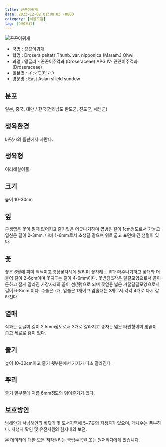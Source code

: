 ```yaml
---
title: 끈끈이귀개
date: 2023-12-02 01:08:03 +0800
category: [식물도감]
tag: [식물도감]
---
```




![끈끈이귀개](/fileUpload/plants/basic/Droseraceae/Drosera/12038/1_th2.JPG)
- 국명 : 끈끈이귀개
- 학명 : Drosera peltata Thunb. var. nipponica (Masam.) Ohwi
- 과명 : 앵글러 - 끈끈이주걱과 (Droseraceae) APG Ⅳ- 끈끈이주걱과 (Droseraceae)
- 일본명 : イシモチソウ
- 영문명 : East Asian shield sundew


## 분포
일본, 중국, 대만 / 한국(전라남도 완도군, 진도군, 해남군) 
## 생육환경
바닷가의 들판에서 자란다.
## 생육형
여러해살이풀 
## 크기
높이 10-30cm
## 잎
근생엽은 꽃이 필때 없어지고 줄기잎은 어긋나기하며 엽병은 길이 1cm정도로서 가늘고 엽신은 길이 2-3mm, 나비 4-6mm로서 초생달 같으며 위로 굽고 표면에 긴 샘털이 있다.
## 꽃
꽃은 6월에 피며 백색이고 총상꽃차례에 달리며 꽃차례는 잎과 마주나기하고 꽃대와 더불어 길이 2-6cm이며 꽃자루는 길이 4-6mm이다. 꽃받침조각은 달걀모양으로서 끝이 둔하고 잘게 갈라진 가장자리의 끝이 선(腺)으로 되며 꽃잎은 넓은 거꿀달걀모양으로서 길이 6-8mm 이다. 수술은 5개, 암술은 1개이고 암술대는 3개로서 각각 4개로 다시 갈라진다.
## 열매
삭과는 둥글며 길이 2.5mm정도로서 3개로 갈라지고 종자는 넓은 타원형이며 양끝이 좁고 세로로 홈이 있다.
## 줄기
높이 10-30cm이고 줄기 윗부분에서 가지가 다소 갈라진다.
## 뿌리
줄기 밑부분에 지름 6mm정도의 덩이줄기가 있다.
## 보호방안
남해안과 서남해안의 바닷가 및 도서지역에 5~7곳의 자생지가 있으며, 개체수는 풍부하다. 자생지 확인 및 유전자원의 현지내외 보전.






본 데이터에 대한 모든 저작권리는 국립수목원 또는 원저작자에게 있습니다.
